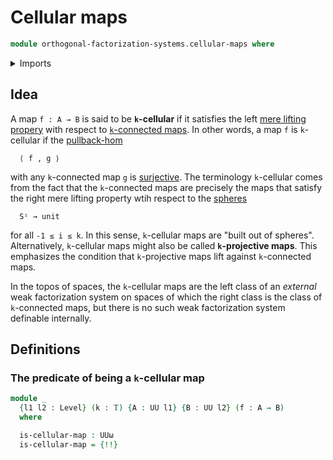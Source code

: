 # Cellular maps

```agda
module orthogonal-factorization-systems.cellular-maps where
```

<details><summary>Imports</summary>

```agda
open import foundation.connected-maps
open import foundation.truncation-levels
open import foundation.universe-levels

open import orthogonal-factorization-systems.mere-lifting-properties
```

</details>

## Idea

A map `f : A → B` is said to be **`k`-cellular** if it satisfies the left
[mere lifting propery](orthogonal-factorization-systems.mere-lifting-properties.md)
with respect to [`k`-connected maps](foundation.connected-maps.md). In other
words, a map `f` is `k`-cellular if the
[pullback-hom](orthogonal-factorization-systems.pullback-hom.md)

```text
  ⟨ f , g ⟩
```

with any `k`-connected map `g` is [surjective](foundation.surjective-maps.md).
The terminology `k`-cellular comes from the fact that the `k`-connected maps are
precisely the maps that satisfy the right mere lifting property wtih respect to
the [spheres](synthetic-homotopy-theory.spheres.md)

```text
  Sⁱ → unit
```

for all `-1 ≤ i ≤ k`. In this sense, `k`-cellular maps are "built out of
spheres". Alternatively, `k`-cellular maps might also be called **`k`-projective
maps**. This emphasizes the condition that `k`-projective maps lift against
`k`-connected maps.

In the topos of spaces, the `k`-cellular maps are the left class of an
_external_ weak factorization system on spaces of which the right class is the
class of `k`-connected maps, but there is no such weak factorization system
definable internally.

## Definitions

### The predicate of being a `k`-cellular map

```agda
module _
  {l1 l2 : Level} (k : 𝕋) {A : UU l1} {B : UU l2} (f : A → B)
  where

  is-cellular-map : UUω
  is-cellular-map = {!!}
```
